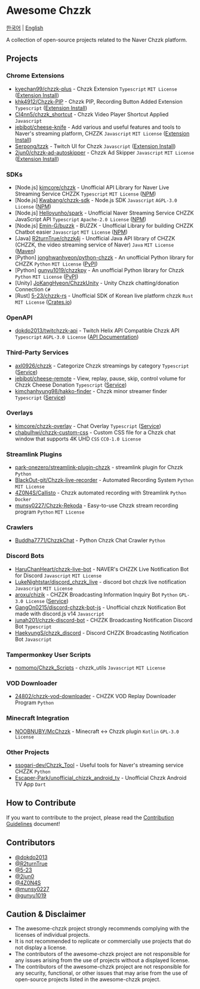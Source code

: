 # Awesome Chzzk
[한국어][LINK_한국어] | [English][LINK_english]

[LINK_한국어]: <https://github.com/dokdo2013/awesome-chzzk/blob/main/README.md>
[LINK_english]: <https://github.com/dokdo2013/awesome-chzzk/blob/main/README_en.md>

A collection of open-source projects related to the Naver Chzzk platform.

## Projects

### Chrome Extensions
- [kyechan99/chzzk-plus](https://github.com/kyechan99/chzzk-plus) - Chzzk Extension `Typescript` `MIT License` ([Extension Install](https://chromewebstore.google.com/detail/chzzk-plus/miampiopgfpnimmggagljgbpmjmjdjia))
- [khk4912/Chzzk-PIP](https://github.com/khk4912/Chzzk-PIP) - Chzzk PIP, Recording Button Added Extension `Typescript` ([Extension Install](https://chromewebstore.google.com/detail/chzzk-pip/gkgpbobdiaaodjbmgdankimklclnagio))
- [Cl4nn5/chzzk_shortcut](https://github.com/Cl4nn5/chzzk_shortcut) - Chzzk Video Player Shortcut Applied `Javascript`
- [jebibot/cheese-knife](https://github.com/jebibot/cheese-knife) - Add various and useful features and tools to Naver's streaming platform, CHZZK `Javascript` `MIT License` ([Extension Install](https://chromewebstore.google.com/detail/nfkfgkkhgglkgnlppncolmpekidapkjh))
- [Serpong/tzzk](https://github.com/Serpong/tzzk) - Twitch UI for Chzzk `Javascript` ([Extension Install](https://chromewebstore.google.com/detail/%ED%8A%B8%EC%A7%80%EC%A7%81-%ED%8A%B8%EC%88%98-%EC%9D%B4%EC%A3%BC-%ED%99%98%EA%B2%BD-%EC%A0%81%EC%9D%91-%EC%A7%80%EC%9B%90-%EC%84%9C%EB%B9%84%EC%8A%A4/bhfdliamlakhmeononpemhichflfeblc))
- [2jun0/chzzk-ad-autoskipper](https://github.com/2jun0/chzzk-ad-autoskipper) - Chzzk Ad Skipper `Javascript` `MIT License` ([Extension Install](https://chromewebstore.google.com/detail/치지직-광고-스키퍼/dfckileffglgodofacjbhbglplojmcfl))

### SDKs
- [Node.js] [kimcore/chzzk](https://github.com/kimcore/chzzk) - Unofficial API Library for Naver Live Streaming Service CHZZK `Typescript` `MIT License` ([NPM](https://www.npmjs.com/package/chzzk))
- [Node.js] [Kwabang/chzzk-sdk](https://github.com/Kwabang/chzzk-sdk) - Node.js SDK `Javascript` `AGPL-3.0 License` ([NPM](https://www.npmjs.com/package/chzzk-sdk))
- [Node.js] [Helloyunho/spark](https://github.com/Helloyunho/spark) - Unofficial Naver Streaming Service CHZZK JavaScript API `Typescript` `Apache-2.0 License` ([NPM](https://www.npmjs.com/package/spark-chzzk))
- [Node.js] [Emin-G/buzzk](https://github.com/Emin-G/buzzk) - BUZZK - Unofficial Library for building CHZZK Chatbot easier `Javascript` `MIT License` ([NPM](https://www.npmjs.com/package/buzzk))
- [Java] [R2turnTrue/chzzk4j](https://github.com/R2turnTrue/chzzk4j) - Unofficial Java API library of CHZZK (CHZZK, the video streaming service of Naver) `Java` `MIT License` ([Maven](https://mvnrepository.com/artifact/io.github.R2turnTrue/chzzk4j))
- [Python] [jonghwanhyeon/python-chzzk](https://github.com/jonghwanhyeon/python-chzzk) - An unofficial Python library for CHZZK `Python` `MIT License` ([PyPI](https://pypi.org/project/python-chzzk/))
- [Python] [gunyu1019/chzzkpy](https://github.com/gunyu1019/chzzk_py) - An unofficial Python library for Chzzk `Python` `MIT License` ([PyPI](https://pypi.org/project/chzzkpy/))
- [Unity] [JoKangHyeon/ChzzkUnity](https://github.com/JoKangHyeon/ChzzkUnity) - Unity Chzzk chatting/donation Connection `C#`
- [Rust] [5-23/chzzk-rs](https://github.com/5-23/chzzk-rs) - Unofficial SDK of Korean live platform chzzk `Rust` `MIT License` ([Crates.io](https://crates.io/crates/chzzk))

### OpenAPI
- [dokdo2013/twitchzzk-api](https://github.com/dokdo2013/twitchzzk-api) - Twitch Helix API Compatible Chzzk API `Typescript` `AGPL-3.0 License` ([API Documentation](https://api.twitchzzk.tv))

### Third-Party Services
- [axl0926/chzzk](https://github.com/axl0926/chzzk) - Categorize Chzzk streamings by category `Typescript` ([Service](https://chzzk.vercel.app/))
- [jebibot/cheese-remote](https://github.com/jebibot/cheese-remote) - View, replay, pause, skip, control volume for Chzzk Cheese Donation `Typescript` ([Service](https://remote.chz.app/))
- [kimchanhyung98/hakko-finder](https://github.com/kimchanhyung98/hakko-finder) - Chzzk minor streamer finder `Typescript` ([Service](https://chzzk.chanhyung.kim/))

### Overlays
- [kimcore/chzzk-overlay](https://github.com/kimcore/chzzk-overlay) - Chat Overlay `Typescript` ([Service](https://chzzk-overlay.vercel.app/))
- [chabulhwi/chzzk-custom-css](https://github.com/chabulhwi/chzzk-custom-css) - Custom CSS file for a Chzzk chat window that supports 4K UHD `CSS` `CC0-1.0 License`

### Streamlink Plugins
- [park-onezero/streamlink-plugin-chzzk](https://github.com/park-onezero/streamlink-plugin-chzzk) - streamlink plugin for Chzzk `Python`
- [BlackOut-git/Chzzk-live-recorder](https://github.com/BlackOut-git/Chzzk-live-recorder) - Automated Recording System `Python` `MIT License`
- [4Z0N4S/Callisto](https://github.com/4Z0N4S/Callisto) - Chzzk automated recording with Streamlink `Python` `Docker`
- [munsy0227/Chzzk-Rekoda](https://github.com/munsy0227/Chzzk-Rekoda) - Easy-to-use Chzzk stream recording program `Python` `MIT License`

### Crawlers
- [Buddha7771/ChzzkChat](https://github.com/Buddha7771/ChzzkChat) - Python Chzzk Chat Crawler `Python`

### Discord Bots
- [HaruChanHeart/chzzk-live-bot](https://github.com/HaruChanHeart/chzzk-live-bot) - NAVER's CHZZK Live Notification Bot for Discord `Javascript` `MIT License`
- [LukeNightstar/discord_chzzk_live](https://github.com/LukeNightstar/discord_chzzk_live) - discord bot chzzk live notification `Javascript` `MIT License`
- [aroxu/chizik](https://github.com/aroxu/chizik) - CHZZK Broadcasting Information Inquiry Bot `Python` `GPL-3.0 License` ([Service](https://chizik.aroxu.me/))
- [GangOn0215/discord-chzzk-bot-js](https://github.com/GangOn0215/discord-chzzk-bot-js) - Unofficial chzzk Notification Bot made with discord.js v14 `Javascript`
- [junah201/chzzk-discord-bot](https://github.com/junah201/chzzk-discord-bot) - CHZZK Broadcasting Notification Discord Bot `Typescript`
- [HaekyungS/chzzk_discord](https://github.com/HaekyungS/chzzk_discord) - Discord CHZZK Broadcasting Notification Bot `Javascript`

### Tampermonkey User Scripts
- [nomomo/Chzzk_Scripts](https://github.com/nomomo/Chzzk_Scripts) - chzzk_utils `Javascript` `MIT License`

### VOD Downloader
- [24802/chzzk-vod-downloader](https://github.com/24802/chzzk-vod-downloader) - CHZZK VOD Replay Downloader Program `Python`

### Minecraft Integration
- [NOOBNUBY/McChzzk](https://github.com/NOOBNUBY/McChzzk) - Minecraft <-> Chzzk plugin `Kotlin` `GPL-3.0 License`

### Other Projects
- [ssogari-dev/Chzzk_Tool](https://github.com/ssogari-dev/Chzzk_Tool) - Useful tools for Naver's streaming service CHZZK `Python`
- [Escaper-Park/unofficial_chizzk_android_tv](https://github.com/Escaper-Park/unofficial_chzzk_android_tv) - Unofficial Chzzk Android TV App `Dart`

## How to Contribute
If you want to contribute to the project, please read the [Contribution Guidelines](https://github.com/dokdo2013/awesome-chzzk/blob/main/CONTRIBUTING_en.md) document!

## Contributors
- [@dokdo2013](https://github.com/dokdo2013)
- [@R2turnTrue](https://github.com/R2turnTrue)
- [@5-23](https://github.com/5-23)
- [@2jun0](https://github.com/2jun0)
- [@4Z0N4S](https://github.com/4Z0N4S)
- [@munsy0227](https://github.com/munsy0227)
- [@gunyu1019](https://github.com/gunyu1019)

## Caution & Disclaimer
- The awesome-chzzk project strongly recommends complying with the licenses of individual projects.
- It is not recommended to replicate or commercially use projects that do not display a license.
- The contributors of the awesome-chzzk project are not responsible for any issues arising from the use of projects without a displayed license.
- The contributors of the awesome-chzzk project are not responsible for any security, functional, or other issues that may arise from the use of open-source projects listed in the awesome-chzzk project.
